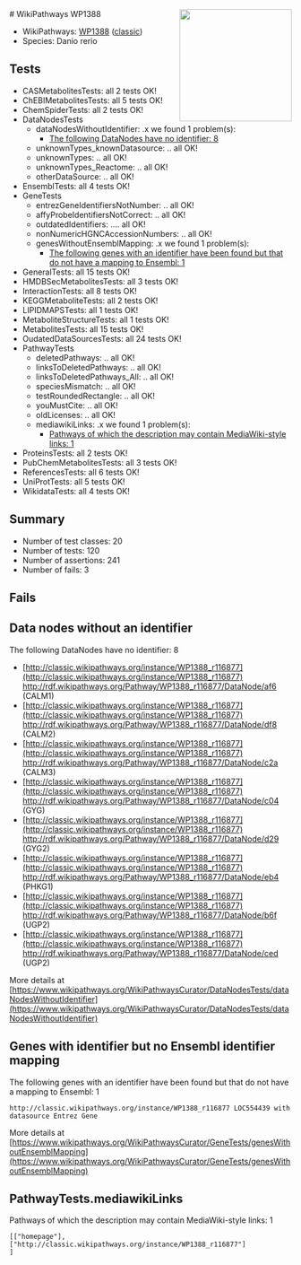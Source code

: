 <img style="float: right; width: 200px" src="https://upload.wikimedia.org/wikipedia/commons/thumb/8/83/Wplogo_with_text_500.png/640px-Wplogo_with_text_500.png" />
# WikiPathways WP1388

* WikiPathways: [WP1388](https://wikipathways.org/pathways/WP1388) ([classic](https://classic.wikipathways.org/instance/WP1388))
* Species: Danio rerio
## Tests
* CASMetabolitesTests: all 2 tests OK!
* ChEBIMetabolitesTests: all 5 tests OK!
* ChemSpiderTests: all 2 tests OK!
* DataNodesTests
    * dataNodesWithoutIdentifier: .x we found 1 problem(s):
        * [The following DataNodes have no identifier: 8](#d2d32fa7)
    * unknownTypes_knownDatasource: .. all OK!
    * unknownTypes: .. all OK!
    * unknownTypes_Reactome: .. all OK!
    * otherDataSource: .. all OK!
* EnsemblTests: all 4 tests OK!
* GeneTests
    * entrezGeneIdentifiersNotNumber: .. all OK!
    * affyProbeIdentifiersNotCorrect: .. all OK!
    * outdatedIdentifiers: .... all OK!
    * nonNumericHGNCAccessionNumbers: .. all OK!
    * genesWithoutEnsemblMapping: .x we found 1 problem(s):
        * [The following genes with an identifier have been found but that do not have a mapping to Ensembl: 1](#40286d83)
* GeneralTests: all 15 tests OK!
* HMDBSecMetabolitesTests: all 3 tests OK!
* InteractionTests: all 8 tests OK!
* KEGGMetaboliteTests: all 2 tests OK!
* LIPIDMAPSTests: all 1 tests OK!
* MetaboliteStructureTests: all 1 tests OK!
* MetabolitesTests: all 15 tests OK!
* OudatedDataSourcesTests: all 24 tests OK!
* PathwayTests
    * deletedPathways: .. all OK!
    * linksToDeletedPathways: .. all OK!
    * linksToDeletedPathways_All: .. all OK!
    * speciesMismatch: .. all OK!
    * testRoundedRectangle: .. all OK!
    * youMustCite: .. all OK!
    * oldLicenses: .. all OK!
    * mediawikiLinks: .x we found 1 problem(s):
        * [Pathways of which the description may contain MediaWiki-style links: 1](#da69cf45)
* ProteinsTests: all 2 tests OK!
* PubChemMetabolitesTests: all 3 tests OK!
* ReferencesTests: all 6 tests OK!
* UniProtTests: all 5 tests OK!
* WikidataTests: all 4 tests OK!


## Summary

* Number of test classes: 20
* Number of tests: 120
* Number of assertions: 241
* Number of fails: 3

## Fails

<a name="d2d32fa7" />

## Data nodes without an identifier

The following DataNodes have no identifier: 8

* [http://classic.wikipathways.org/instance/WP1388_r116877](http://classic.wikipathways.org/instance/WP1388_r116877) http://rdf.wikipathways.org/Pathway/WP1388_r116877/DataNode/af6 (CALM1)
* [http://classic.wikipathways.org/instance/WP1388_r116877](http://classic.wikipathways.org/instance/WP1388_r116877) http://rdf.wikipathways.org/Pathway/WP1388_r116877/DataNode/df8 (CALM2)
* [http://classic.wikipathways.org/instance/WP1388_r116877](http://classic.wikipathways.org/instance/WP1388_r116877) http://rdf.wikipathways.org/Pathway/WP1388_r116877/DataNode/c2a (CALM3)
* [http://classic.wikipathways.org/instance/WP1388_r116877](http://classic.wikipathways.org/instance/WP1388_r116877) http://rdf.wikipathways.org/Pathway/WP1388_r116877/DataNode/c04 (GYG)
* [http://classic.wikipathways.org/instance/WP1388_r116877](http://classic.wikipathways.org/instance/WP1388_r116877) http://rdf.wikipathways.org/Pathway/WP1388_r116877/DataNode/d29 (GYG2)
* [http://classic.wikipathways.org/instance/WP1388_r116877](http://classic.wikipathways.org/instance/WP1388_r116877) http://rdf.wikipathways.org/Pathway/WP1388_r116877/DataNode/eb4 (PHKG1)
* [http://classic.wikipathways.org/instance/WP1388_r116877](http://classic.wikipathways.org/instance/WP1388_r116877) http://rdf.wikipathways.org/Pathway/WP1388_r116877/DataNode/b6f (UGP2)
* [http://classic.wikipathways.org/instance/WP1388_r116877](http://classic.wikipathways.org/instance/WP1388_r116877) http://rdf.wikipathways.org/Pathway/WP1388_r116877/DataNode/ced (UGP2)


More details at [https://www.wikipathways.org/WikiPathwaysCurator/DataNodesTests/dataNodesWithoutIdentifier](https://www.wikipathways.org/WikiPathwaysCurator/DataNodesTests/dataNodesWithoutIdentifier)

<a name="40286d83" />

## Genes with identifier but no Ensembl identifier mapping

The following genes with an identifier have been found but that do not have a mapping to Ensembl: 1
```
http://classic.wikipathways.org/instance/WP1388_r116877 LOC554439 with datasource Entrez Gene
```

More details at [https://www.wikipathways.org/WikiPathwaysCurator/GeneTests/genesWithoutEnsemblMapping](https://www.wikipathways.org/WikiPathwaysCurator/GeneTests/genesWithoutEnsemblMapping)

<a name="da69cf45" />

## PathwayTests.mediawikiLinks

Pathways of which the description may contain MediaWiki-style links: 1
```
[["homepage"],
["http://classic.wikipathways.org/instance/WP1388_r116877"]
]
```

